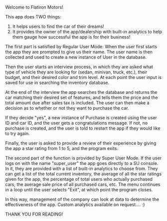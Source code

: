 Welcome to Flatiron Motors!

This app does TWO things:
1. It helps users to find the car of their dreams!
2. It provides the owner of the app/dealership with built-in analytics to help them gauge how successful
   the app is for their business!

The first part is satisfied by Regular User Mode.  When the user first starts the app they are prompted to give us their name.  The user name is then collected and used to create a new instance of User in the database.

Then the user starts an interview process, in which they are asked what type of vehicle they are looking for (sedan, minivan, truck, etc.), their budget, and their desired color and trim level.  At each point the user input is saved for use in searching the inventory database.

At the end of the interview the app searches the database and returns the car matching their desired set of features, and tells them the price and the total amount due after sales tax is included.  The user can then make a decision as to whether or not they want to purchase the car.

If they decide "yes", a new instance of Purchase is created using the user ID and car ID, and the user gets a congratulations message.  If not, no purchase is created, and the user is told to restart the app if they would like to try again.

Finally, the user is asked to provide a review of their experience by giving the app a star rating from 1 to 5, and the program exits.

The second part of the function is provided by Super User Mode.  If the user logs on with the name "super_user" the app goes directly to a SU console.  In it, they are provided with a list of built-in analytics to choose from.  They can get a list of the total current inventory, the average of all the star ratings given for the app, the percentage of total users who actually purchased cars, the average sale price of all purchased cars, etc.  The menu continues in a loop until the user selects "Exit", at which point the program closes.

In this way, management of the company can look at data to determine the effectiveness of the app.  Custom analytics available on request.... :)

THANK YOU FOR READING!

